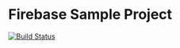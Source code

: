 # Firebase Sample Project

[![Build Status](https://travis-ci.org/SalathielGenese/firebase-sample-project.svg?branch=master)](https://travis-ci.org/SalathielGenese/firebase-sample-project)
